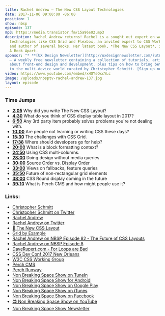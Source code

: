 ```yaml
---
title: Rachel Andrew — The New CSS Layout Technologies
date: 2017-11-06 09:00:00 -06:00
position: 1
show: nbsp
episode: 137
mp3: https://media.transistor.fm/15a96e02.mp3
description: Rachel Andrew returns! Rachel is a sought out expert on web design layout
  technologies like CSS Grid and Flexbox, an invited expert to CSS Working Group,
  and author of several books. Her latest book, *The New CSS Layout*, is out now from
  A Book Apart.
sponsor: "* **[UX Design Newsletter](http://uxdesignnewsletter.com/?utm_source=nbsptv137&utm_medium=podcast&utm_campaign=uxdesignnewsletter)**
  — A weekly free newsletter containing a collection of tutorials, articles, and videos
  about front-end design and development, plus tips on how to bring better engagement
  to the multi-device world curated by Christopher Schmitt. [Sign up now!](http://uxdesignnewsletter.com/?utm_source=nbsptv137&utm_medium=podcast&utm_campaign=uxdesignnewsletter)"
video: https://www.youtube.com/embed/xHOYsOxcYLc
image: /uploads/nbsptv-rachel-andrew-137.jpg
layout: episode
---
```


### Time Jumps


* **[2:05](https://goodstuff.fm/nbsp/137#t=2:05)** Why did you write The New CSS Layout?
* **[4:30](https://goodstuff.fm/nbsp/137#t=4:30)** What do you think of CSS display table layout in 2017?
* **[6:50](https://goodstuff.fm/nbsp/137#t=6:50)** Any 3rd party item probably solves problems you're not dealing with.
* **[10:00](https://goodstuff.fm/nbsp/137#t=10:00)** Are people not learning or writing CSS these days?
* **[15:30](https://goodstuff.fm/nbsp/137#t=15:30)** The challenges with CSS Grid.
* **[17:38](https://goodstuff.fm/nbsp/137#t=17:38)** Where should developers go for help?
* **[20:00](https://goodstuff.fm/nbsp/137#t=20:00)** What is a block formatting context?
* **[24:50](https://goodstuff.fm/nbsp/137#t=24:50)** Using CSS multi-columns.
* **[28:00](https://goodstuff.fm/nbsp/137#t=28:00)** Doing design without media queries
* **[30:00](https://goodstuff.fm/nbsp/137#t=30:00)** Source Order vs. Display Order
* **[33:00](https://goodstuff.fm/nbsp/137#t=33:00)** Views on fallbacks, feature queries
* **[35:50](https://goodstuff.fm/nbsp/137#t=35:50)** Future of non-rectangular grid elements
* **[38:00](https://goodstuff.fm/nbsp/137#t=38:00)** CSS Round display coming in the future
* **[39:10](https://goodstuff.fm/nbsp/137#t=39:10)** What is Perch CMS and how might people use it?


### Links:

* [Christopher Schmitt](http://Christopher.org)
* [Christopher Schmitt on Twitter](https://twitter.com/teleject)
* [Rachel Andrew](https://rachelandrew.co.uk/)
* [Rachel Andrew on Twitter](https://twitter.com/rachelandrew)
* [📘 The New CSS Layout](https://abookapart.com/products/the-new-css-layout)
* [Grid by Example](https://gridbyexample.com/)
* [Rachel Andrew on NBSP Episode 82 - The Future of CSS Layouts](https://goodstuff.fm/nbsp/82)
* [Rachel Andrew on NBSP Episode 8](https://goodstuff.fm/nbsp/8)
* [DaveRupert.com - For Loops are Bad](https://daverupert.com/2017/10/for-of-loops-are-bad/)
* [CSS Dev Conf 2017 New Orleans](http://2017.cssdevconf.com)
* [W3C CSS Working Group](https://www.w3.org/Style/CSS/members.en.php3)
* [Perch CMS](https://grabaperch.com)
* [Perch Runway](https://perchrunway.com)
* [Non Breaking Space Show on TuneIn](http://tunein.com/radio/Non-Breaking-Space-Show-p885155/)
* [Non Breaking Space Show for Android](http://subscribeonandroid.com/feeds.goodstuff.fm/nbsp)
* [Non Breaking Space Show on Google Play](https://playmusic.app.goo.gl/?ibi=com.google.PlayMusic&isi=691797987&ius=googleplaymusic&link=https://play.google.com/music/m/Iw5ik6iwalo5vmda5rqyrotdney?t%3DNon_Breaking_Space_Show%26pcampaignid%3DMKT-na-all-co-pr-mu-pod-16)
* [Non Breaking Space Show on iTunes](https://itunes.apple.com/ca/podcast/non-breaking-space-show/id507162981?mt=2&ign-mpt=uo%3D4)
* [Non Breaking Space Show on Facebook](https://www.facebook.com/nbsptv)
* [📺 Non Breaking Space Show on YouTube](https://www.youtube.com/channel/UC--mqA75V3CM8hxId0l7e_g?sub_confirmation=1)
* [Non Breaking Space Show Newsletter](http://newsletter.nonbreakingspace.tv/)
